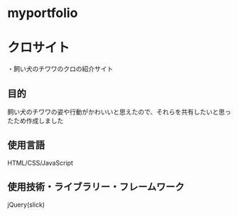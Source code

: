 # myportfolio

# クロサイト
・飼い犬のチワワのクロの紹介サイト

## 目的
飼い犬のチワワの姿や行動がかわいいと思えたので、それらを共有したいと思ったため作成しました

## 使用言語
HTML/CSS/JavaScript

## 使用技術・ライブラリー・フレームワーク
jQuery(slick)
